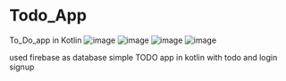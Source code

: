 # Todo_App
To_Do_app in Kotlin
![image](https://github.com/user-attachments/assets/903bb84d-0704-47b4-99eb-9982f7ed23ca)
![image](https://github.com/user-attachments/assets/9e9cca25-f832-4469-8ec5-3cbef023d4a5)
![image](https://github.com/user-attachments/assets/174434c0-a3fa-4380-8ad0-2001b59ffab1)
![image](https://github.com/user-attachments/assets/628e24bb-fcff-4051-af70-dd4977e38e9b)





used firebase as database
simple TODO app in kotlin with todo and login signup
